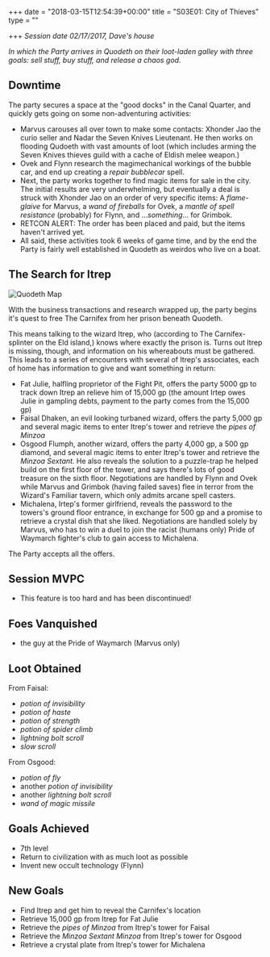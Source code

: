 +++
date = "2018-03-15T12:54:39+00:00"
title = "S03E01: City of Thieves"
type = ""

+++
_Session date 02/17/2017, Dave's house_

_In which the Party arrives in Quodeth on their  loot-laden galley with three goals: sell stuff, buy stuff, and release a chaos god._

<!--more-->

## Downtime

The party secures a space at the "good docks" in the Canal Quarter, and quickly gets going on some non-adventuring activities:

* Marvus carouses all over town to make some contacts: Xhonder Jao the curio seller and Nadar the Seven Knives Lieutenant. He then works on flooding Qudoeth with vast amounts of loot (which includes arming the Seven Knives thieves guild with a cache of Eldish melee weapon.)
* Ovek and Flynn research the magimechanical workings of the bubble car, and end up creating a _repair bubblecar_ spell.
* Next, the party works together to find magic items for sale in the city. The initial results are very underwhelming, but eventually a deal is struck with Xhonder Jao on an order of very specific items: A _flame-glaive_ for Marvus, a _wand of fireballs_ for Ovek, a _mantle of spell resistance_ (probably) for Flynn, and ..._something_... for Grimbok.
* RETCON ALERT: The order has been placed and paid, but the items haven't arrived yet.
* All said, these activities took 6 weeks of game time, and by the end the Party is fairly well established in Quodeth as weirdos who live on a boat.

## The Search for Itrep

![Quodeth Map](/uploads/e03e01_map.png)

With the business transactions and research wrapped up, the party begins it's quest to free The Carnifex from her prison beneath Quodeth.

This means talking to the wizard Itrep, who (according to The Carnifex-splinter on the Eld island,) knows where exactly the prison is. Turns out Itrep is missing, though, and information on his whereabouts must be gathered. This leads to a series of encounters with several of Itrep's associates, each of home has information to give and want something in return:

* Fat Julie, halfling proprietor of the Fight Pit, offers the party 5000 gp to track down Itrep an relieve him of 15,000 gp (the amount Irtep owes Julie in gampling debts, payment to the party comes from the 15,000 gp)
* Faisal Dhaken, an evil looking turbaned wizard, offers the party 5,000 gp and several magic items to enter Itrep's tower and retrieve the _pipes of Minzoa_
* Osgood Flumph, another wizard, offers the party 4,000 gp, a 500 gp diamond, and several magic items to enter Itrep's tower and retrieve the _Minzoa  Sextant._ He also reveals the solution to a puzzle-trap he helped build on the first floor of the tower, and says there's lots of good treasure on the sixth floor. Negotiations are handled by Flynn and Ovek while Marvus and Grimbok (having failed saves) flee in terror from the Wizard's Familiar tavern, which only admits arcane spell casters.
* Michalena, Irtep's former girlfriend, reveals the password to the towers's ground floor entrance, in exchange for 500 gp and a promise to retrieve a crystal dish that she liked. Negotiations are handled solely by Marvus, who has to win a duel to join the racist (humans only) Pride of Waymarch fighter's club to gain access to Michalena.

The Party accepts all the offers.

## Session MVPC

* This feature is too hard and has been discontinued!

## Foes Vanquished

* the guy at the Pride of Waymarch (Marvus only)

## Loot Obtained

From Faisal:

* _potion of invisibility_
* _potion of haste_
* _potion of strength_
* _potion of spider climb_
* _lightning bolt scroll_
* _slow scroll_

From Osgood:

* _potion of fly_
* another _potion of invisibility_
* another _lightning bolt scroll_
* _wand of magic missile_

## Goals Achieved

* 7th level
* Return to civilization with as much loot as possible
* Invent new occult technology (Flynn)

## New Goals

* Find Itrep and get him to reveal the Carnifex's location
* Retrieve 15,000 gp from Itrep for Fat Julie
* Retrieve the _pipes of Minzoa_ from Itrep's tower for Faisal
* Retrieve the _Minzoa Sextant Minzoa_ from Itrep's tower for Osgood
* Retrieve a crystal plate from Itrep's tower for Michalena